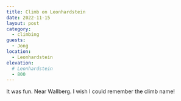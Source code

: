 ```yaml
---
title: Climb on Leonhardstein
date: 2022-11-15
layout: post
category:
  - climbing
guests:
  - Jong
location:
  - Leonhardstein
elevation:
  # Leonhardstein
  - 800
---
```


It was fun. Near Wallberg. I wish I could remember the climb name!


